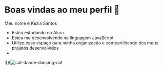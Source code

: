 # Boas vindas ao meu perfil 💙
Meu nome é Kezia Santos
- Estou estudando no Alura
- Estou me desenvolvendo na linguagem JavaScript
- Utilizo esse espaço para minha organização e compartilhando dos meus projetos desenvolvidos
- 
 ![](![cat-dance-dancing-cat](https://github.com/kirasants376/kirasants376/assets/172057525/71bc4b7e-0501-49af-a231-c01969042ee4)


